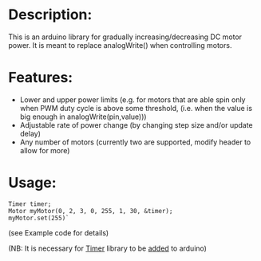 # Description:
This is an arduino library for gradually increasing/decreasing DC motor power. It is meant to replace analogWrite() when controlling motors.

# Features:
 - Lower and upper power limits (e.g. for motors that are able spin only when PWM duty cycle is above some threshold, (i.e. when the value is big enough in analogWrite(pin,value)))
 - Adjustable rate of power change (by changing step size and/or update delay)
 - Any number of motors (currently two are supported, modify header to allow for more)

# Usage:
```
Timer timer;
Motor myMotor(0, 2, 3, 0, 255, 1, 30, &timer);
myMotor.set(255)`
```
(see Example code for details)

(NB: It is necessary for [Timer](http://playground.arduino.cc/Code/Timer) library to be [added](http://arduino.cc/en/Guide/Libraries) to arduino)

